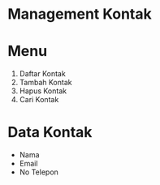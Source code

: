 # Management Kontak

# Menu

1. Daftar Kontak
2. Tambah Kontak
3. Hapus Kontak
4. Cari Kontak

# Data Kontak

- Nama
- Email
- No Telepon
